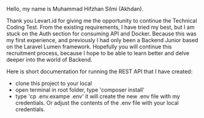 Hello, my name is Muhammad Hifzhan Silmi (Akhdan).

Thank you Levart.id for giving me the opportunity to continue the Technical Coding Test. From the existing requirements, I have tried my best, but I am stuck on the Auth section for consuming API and Docker. Because this was my first experience, and previously I had only been a Backend Junior based on the Laravel Lumen framework. Hopefully you will continue this recruitment process, because I hope to be able to learn better and delve deeper into the world of Backend.


Here is short documentation for running the REST API that I have created:

- clone this project to your local
- open terminal in root folder, type 'composer install'
- type 'cp .env.exampe .env' it will create the new .env file with my credentials. Or adjust the contents of the .env file with your local credentials.
